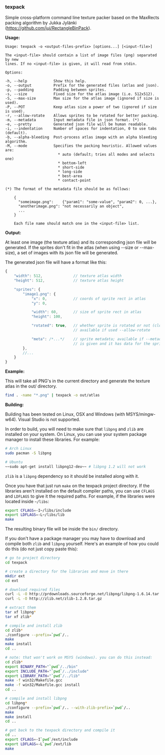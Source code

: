 ### **texpack**

Simple cross-platform command line texture packer based on the MaxRects packing algorithm by Jukka Jylänki (https://github.com/juj/RectangleBinPack).

**Usage:**

```
Usage: texpack -o <output-files-prefix> [options...] [<input-file>]

The <input-file> should contain a list of image files (png) separated by new
lines. If no <input-file> is given, it will read from stdin.

Options:

-h, --help            Show this help.
-o, --output          Prefix for the generated files (atlas and json).
-p, --padding         Padding between sprites.
-s, --size            Fixed size for the atlas image (i.e. 512x512).
-S, --max-size        Max size for the atlas image (ignored if size is used).
-P, --POT             Keep atlas size a power of two (ignored if size is used).
-r, --allow-rotate    Allows sprites to be rotated for better packing.
-m, --metadata        Input metadata file in json format. (*)
-e, --pretty          Generated json file will be human readable.
-i, --indentation     Number of spaces for indentation, 0 to use tabs (default).
-b, --alpha-bleeding  Post-process atlas image with an alpha bleeding algorithm.
-M, --mode            Specifies the packing heuristic. Allowed values are:
                        * auto (default; tries all modes and selects one)
                        * bottom-left
                        * short-side
                        * long-side
                        * best-area
                        * contact-point

(*) The format of the metadata file should be as follows:

    {
      "someimage.png":    {"param1": "some-value", "param2": 0, ...},
      "anotherimage.png": "not necessarily an object",
      ...
    }

    Each file name should match one in the <input-file> list.
```

**Output:**

At least one image (the texture atlas) and its corresponding json file will be generated. If the sprites don't fit in the atlas (when using --size or --max-size), a set of images with its json file will be generated.

The generated json file will have a format like this:

```javascript
{
    "width": 512,              // texture atlas width
    "height": 512,             // texture atlas height

    "sprites": {
        "image1.png": {
            "x": 0,            // coords of sprite rect in atlas
            "y": 0,

            "width": 60,       // size of sprite rect in atlas
            "height": 100,

            "rotated": true,   // whether sprite is rotated or not (clockwise)
                               // available if used --allow-rotate

            "meta": /*...*/    // sprite metadata; available if --metadata
                               // is given and it has data for the sprite
        },
        //...
    }
}
```

**Example:**

This will take all PNG's in the current directory and generate the texture atlas in the out/ directory.

```bash
find . -name "*.png" | texpack -o out/atlas
```

**Building:**

Building has been tested on Linux, OSX and Windows (with MSYS/mingw-w64). Visual Studio is not supported.

In order to build, you will need to make sure that `libpng` and `zlib` are installed on your system. On Linux, you can use your system package manager to install these libraries. For example:

```bash
# Arch Linux
sudo pacman -S libpng

# Ubuntu
~~sudo apt-get install libpng12-dev~~ # libpng 1.2 will not work
```

`zlib` is a `libpng` dependency so it should be installed along with it.

Once you have that just run `make` on the texpack project directory. If the libraries aren't installed on the default compiler paths, you can use `CFLAGS` and `LDFLAGS` to give it the required paths. For example, if the libraries were located inside `~/libs`:

```bash
export CFLAGS=-I~/libs/include
export LDFLAGS=-L~/libs/lib
make
```

The resulting binary file will be inside the `bin/` directory.

If you don't have a package manager you may have to download and compile both `zlib` and `libpng` yourself. Here's an example of how you could do this (do not just copy paste this):

```bash
# go to project directory
cd texpack

# create a directory for the libraries and move in there
mkdir ext
cd ext

# download required files
curl -L -O http://prdownloads.sourceforge.net/libpng/libpng-1.6.14.tar.gz?download
curl -L -O http://zlib.net/zlib-1.2.8.tar.gz

# extract them
tar xf libpng*
tar xf zlib*

# compile and install zlib
cd zlib*
./configure --prefix=`pwd`/..
make
make install
cd ..

# note: that won't work on MSYS (windows). you can do this instead:
cd zlib*
export BINARY_PATH="`pwd`/../bin"
export INCLUDE_PATH="`pwd`/../include"
export LIBRARY_PATH="`pwd`/../lib"
make -f win32/Makefile.gcc
make -f win32/Makefile.gcc install
cd ..

# compile and install libpng
cd libpng*
./configure --prefix=`pwd`/.. --with-zlib-prefix=`pwd`/..
make
make install
cd ..

# get back to the texpack directory and compile it
cd ..
export CFLAGS=-I`pwd`/ext/include
export LDFLAGS=-L`pwd`/ext/lib
make
```

